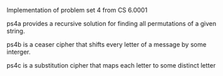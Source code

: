 Implementation of problem set 4 from CS 6.0001

ps4a provides a recursive solution for finding all permutations of a given string.

ps4b is a ceaser cipher that shifts every letter of a message by some interger. 

ps4c is a substitution cipher that maps each letter to some distinct letter
